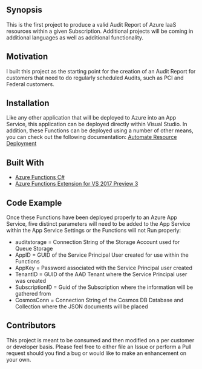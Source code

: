 ## Synopsis

This is the first project to produce a valid Audit Report of Azure IaaS resources within a given Subscription. Additional projects will be coming in additional languages as well as additional functionality.
## Motivation

I built this project as the starting point for the creation of an Audit Report for customers that need to do regularly scheduled Audits, such as PCI and Federal customers.

## Installation

Like any other application that will be deployed to Azure into an App Service, this application can be deployed directly within Visual Studio. In addition, these Functions can be deployed using a number of other means, you can check out the following documentation: [Automate Resource Deployment](https://docs.microsoft.com/en-us/azure/azure-functions/functions-infrastructure-as-code)

## Built With

* [Azure Functions C#](https://docs.microsoft.com/en-us/azure/azure-functions/functions-reference-csharpg) 
* [Azure Functions Extension for VS 2017 Preview 3](https://blogs.msdn.microsoft.com/webdev/2017/05/10/azure-function-tools-for-visual-studio-2017/)

## Code Example

Once these Functions have been deployed properly to an Azure App Service, five distinct parameters will need to be added to the App Service within the App Service Settings or the Functions will not Run properly:

* auditstorage = Connection String of the Storage Account used for Queue Storage 
* AppID = GUID of the Service Principal User created for use within the Functions
* AppKey = Password associated with the Service Principal user created
* TenantID = GUID of the AAD Tenant where the Service Principal user was created
* SubscriptionID = Guid of the Subscription where the information will be gathered from 
* CosmosConn = Connection String of the Cosmos DB Database and Collection where the JSON documents will be placed

## Contributors

This project is meant to be consumed and then modified on a per customer or developer basis. Please feel free to either file an Issue or perform a Pull request should you find a bug or would like to make an enhancement on your own.